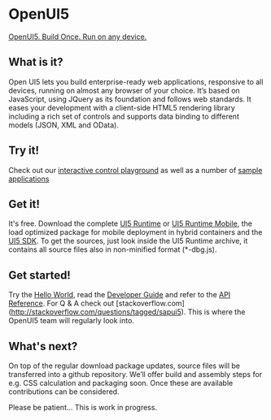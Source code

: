 OpenUI5
=======
[OpenUI5. Build Once. Run on any device.](http://sap.github.io/openui5/)

What is it?
----------- 
Open UI5 lets you build enterprise-ready web applications, responsive to all devices, running on almost any browser of your choice. It’s based on JavaScript, using JQuery as its foundation and follows web standards. It eases your development with a client-side HTML5 rendering library including a rich set of controls and supports data binding to different models (JSON, XML and OData).

Try it!
-------
Check out our [interactive control playground](https://openui5.hana.ondemand.com/#content/Controls/index.html) as well as a number of [sample applications](https://openui5.hana.ondemand.com/#demoapps.html)

Get it!
-------
It's free. Download the complete [UI5 Runtime](https://openui5.hana.ondemand.com/downloads/openui5-runtime-1.18.9.zip) or [UI5 Runtime Mobile](https://openui5.hana.ondemand.com/downloads/openui5-runtime-mobile-1.18.9.zip), the load optimized package for mobile deployment in hybrid containers and the [UI5 SDK](https://openui5.hana.ondemand.com/downloads/openui5-sdk-1.18.9.zip). To get the sources, just look inside the UI5 Runtime archive, it contains all source files also in non-minified format (*-dbg.js). 

Get started!
------------
Try the [Hello World](http://sap.github.io/openui5/getstarted.html), read the [Developer Guide](https://openui5.hana.ondemand.com/#docs/guide/Documentation.html) and refer to the [API Reference](https://openui5.hana.ondemand.com/#docs/api/symbols/sap.ui.html). For Q & A check out [stackoverflow.com] (http://stackoverflow.com/questions/tagged/sapui5). This is where the OpenUI5 team will regularly look into. 

What's next?
------------
On top of the regular download package updates, source files will be transferred into a github repository. We’ll offer build and assembly steps for e.g. CSS calculation and packaging soon. Once these are available contributions can be considered.

Please be patient... This is work in progress.
